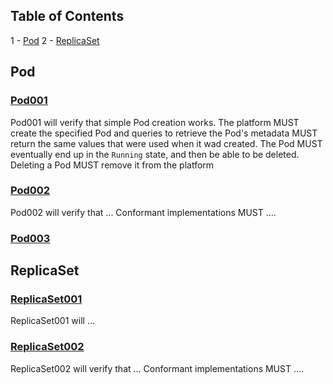 ## Table of Contents

1 - [Pod](#pod)
2 - [ReplicaSet](#replicaset)

## Pod

### [Pod001](tests/pod.go#L10)

Pod001 will verify that simple Pod creation works. The platform MUST
create the specified Pod and queries to retrieve the Pod's metadata MUST
return the same values that were used when it wad created. The Pod
MUST eventually end up in the `Running` state, and then be able to be
deleted. Deleting a Pod MUST remove it from the platform


### [Pod002](tests/pod.go#L59)

Pod002 will verify that ...
Conformant implementations MUST ....


### [Pod003](tests/pod.go#L66)



## ReplicaSet

### [ReplicaSet001](tests/rs.go#L9)

ReplicaSet001 will ...


### [ReplicaSet002](tests/rs.go#L15)

ReplicaSet002 will verify that ...
Conformant implementations MUST ....


